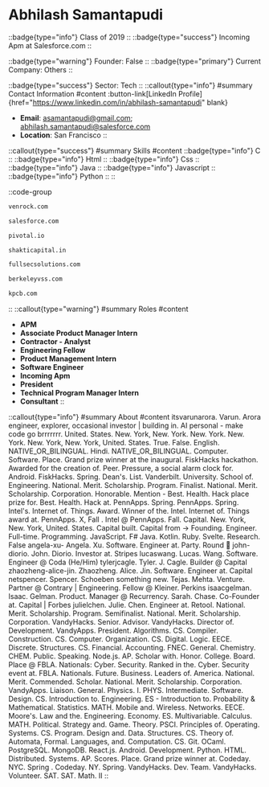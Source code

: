 # Abhilash Samantapudi
::badge{type="info"}
Class of 2019
::
::badge{type="success"}
Incoming Apm at Salesforce.com
::

::badge{type="warning"}
Founder: False
::
::badge{type="primary"}
Current Company: Others
::

::badge{type="success"}
Sector: Tech
::
::callout{type="info"}
#summary
Contact Information
#content
:button-link[LinkedIn Profile]{href="https://www.linkedin.com/in/abhilash-samantapudi" blank}
- **Email**: asamantapudi@gmail.com; abhilash.samantapudi@salesforce.com
- **Location**: San Francisco
::

::callout{type="success"}
#summary
Skills
#content
::badge{type="info"}
C
::
::badge{type="info"}
Html
::
::badge{type="info"}
Css
::
::badge{type="info"}
Java
::
::badge{type="info"}
Javascript
::
::badge{type="info"}
Python
::
::

::code-group
```bash [Venrock]
venrock.com
```
```bash [Salesforce]
salesforce.com
```
```bash [Pivotal]
pivotal.io
```
```bash [Shakti Capital Advisors]
shakticapital.in
```
```bash [Salesforce.com]
fullsecsolutions.com
```
```bash [Venture Strategy Solutions]
berkeleyvss.com
```
```bash [Kleiner Perkins Caufield & Byers]
kpcb.com
```
::
::callout{type="warning"}
#summary
Roles
#content
- **APM**
- **Associate Product Manager Intern**
- **Contractor - Analyst**
- **Engineering Fellow**
- **Product Management Intern**
- **Software Engineer**
- **Incoming Apm**
- **President**
- **Technical Program Manager Intern**
- **Consultant**
::

::callout{type="info"}
#summary
About
#content
itsvarunarora. Varun. Arora engineer, explorer, occasional investor | building in. AI personal - make code go brrrrrrr. United. States. New. York, New. York. New. York. New. York. New. York, New. York, United. States. True. False. English. NATIVE_OR_BILINGUAL. Hindi. NATIVE_OR_BILINGUAL. Computer. Software. Place. Grand prize winner at the inaugural. FiskHacks hackathon. Awarded for the creation of. Peer. Pressure, a social alarm clock for. Android. FiskHacks. Spring. Dean's. List. Vanderbilt. University. School of. Engineering. National. Merit. Scholarship. Program. Finalist. National. Merit. Scholarship. Corporation. Honorable. Mention - Best. Health. Hack place prize for. Best. Health. Hack at. PennApps. Spring. PennApps. Spring. Intel's. Internet of. Things. Award. Winner of the. Intel. Internet of. Things award at. PennApps. X, Fall . Intel @ PennApps. Fall. Capital. New. York, New. York, United. States. Capital built. Capital from -> Founding. Engineer. Full-time. Programming. JavaScript. F# Java. Kotlin. Ruby. Svelte. Research. False angela-xu- Angela. Xu. Software. Engineer at. Party. Round 🎉 john-diorio. John. Diorio. Investor at. Stripes lucaswang. Lucas. Wang. Software. Engineer @ Coda (He/Him) tylerjcagle. Tyler. J. Cagle. Builder @ Capital zhaozheng-alice-jin. Zhaozheng. Alice. Jin. Software. Engineer at. Capital netspencer. Spencer. Schoeben something new. Tejas. Mehta. Venture. Partner @ Contrary | Engineering. Fellow @ Kleiner. Perkins isaacgelman. Isaac. Gelman. Product. Manager @ Recurrency. Sarah. Chase. Co-Founder at. Capital | Forbes julielchen. Julie. Chen. Engineer at. Retool. National. Merit. Scholarship. Program. Semifinalist. National. Merit. Scholarship. Corporation. VandyHacks. Senior. Advisor. VandyHacks. Director of. Development. VandyApps. President. Algorithms. CS. Compiler. Construction. CS. Computer. Organization. CS. Digital. Logic. EECE. Discrete. Structures. CS. Financial. Accounting. FNEC. General. Chemistry. CHEM. Public. Speaking. Node.js. AP. Scholar with. Honor. College. Board. Place @ FBLA. Nationals: Cyber. Security. Ranked in the. Cyber. Security event at. FBLA. Nationals. Future. Business. Leaders of. America. National. Merit. Commended. Scholar. National. Merit. Scholarship. Corporation. VandyApps. Liaison. General. Physics. I. PHYS. Intermediate. Software. Design. CS. Introduction to. Engineering. ES - Introduction to. Probability & Mathematical. Statistics. MATH. Mobile and. Wireless. Networks. EECE. Moore's. Law and the. Engineering. Economy. ES. Multivariable. Calculus. MATH. Political. Strategy and. Game. Theory. PSCI. Principles of. Operating. Systems. CS. Program. Design and. Data. Structures. CS. Theory of. Automata, Formal. Languages, and. Computation. CS. Git. OCaml. PostgreSQL. MongoDB. React.js. Android. Development. Python. HTML. Distributed. Systems. AP. Scores. Place. Grand prize winner at. Codeday. NYC. Spring . Codeday. NY. Spring. VandyHacks. Dev. Team. VandyHacks. Volunteer. SAT. SAT. Math. II
::
